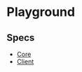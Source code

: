 # Playground

## Specs
* [Core](http://openid.net/specs/openid-connect-core-1_0.html)
* [Client](http://openid.net/specs/openid-connect-basic-1_0.html)
